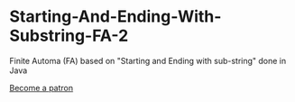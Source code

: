 # Starting-And-Ending-With-Substring-FA-2
Finite Automa (FA) based on "Starting and Ending with sub-string" done in Java

[Become a patron](https://patreon.com/asakpke)
